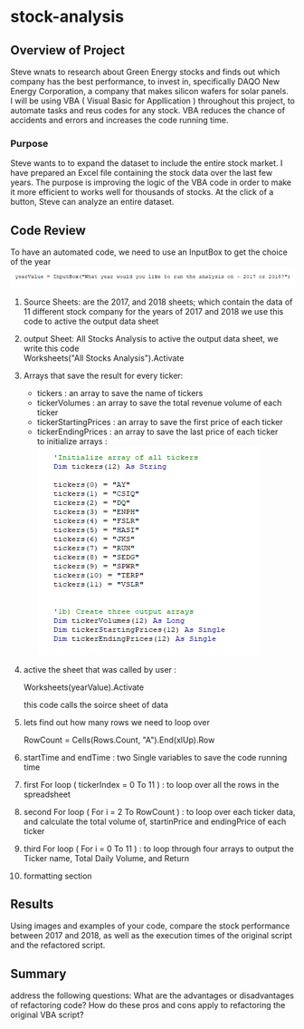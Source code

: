 # stock-analysis

## Overview of Project
Steve wnats to research about Green Energy stocks and finds out which company has the best performance, to invest in, specifically DAQO New Energy Corporation, a company that makes silicon wafers for solar panels.<br/>
I will be using VBA ( Visual Basic for Appllication ) throughout this project, to automate tasks and reus codes for any stock. VBA reduces the chance of accidents and errors and increases the code running time.<br/>

### Purpose
Steve wants to to expand the dataset to include the entire stock market. I have prepared an Excel file containing the stock data over the last few years. The purpose is improving the logic of the VBA code in order to make it more efficient to works well for thousands of stocks. At the click of a button, Steve can analyze an entire dataset.<br/>


## Code Review
To have an automated code, we need to use an InputBox to get the choice of the year <br/>
![inputBox.png](/resources/inputBox.png)

1. Source Sheets:  are the 2017, and 2018  sheets; which contain the data of 11 different stock company for the years of 2017 and 2018
    we use this code to active the output data sheet <br/>
2. output Sheet: All Stocks Analysis
    to active the output data sheet, we write this code <br/>
    Worksheets("All Stocks Analysis").Activate <br/>
    
    
3. Arrays that save the result for every ticker: 
   - tickers : an array to save the name of tickers
   - tickerVolumes : an array to save the total revenue volume of each ticker
   - tickerStartingPrices : an array to save the first price of each ticker
   - tickerEndingPrices : an array to save the last price of each ticker<br/>
    to initialize arrays : <br/>
    ![arrays.png](/resources/arrays.png) <br/>

4. active the sheet that was called by user : 
    
    Worksheets(yearValue).Activate <br/>
    
    this code calls the soirce sheet of data
    
5. lets find out how many rows we need to loop over
    
    RowCount = Cells(Rows.Count, "A").End(xlUp).Row

6. startTime and  endTime : two Single variables to save the code running time
7. first For loop ( tickerIndex = 0 To 11 )  : to loop over all the rows in the spreadsheet
8. second For loop ( For i = 2 To RowCount ) : to loop over each ticker data, and calculate the total volume of, startinPrice and endingPrice of each ticker
9. third For loop ( For i = 0 To 11 ) : to loop through four arrays to output the Ticker name, Total Daily Volume, and Return
10. formatting section 


## Results
Using images and examples of your code, compare the stock performance between 2017 and 2018, as well as the execution times of the original script and the refactored script.

## Summary
address the following questions:
  What are the advantages or disadvantages of refactoring code?
  How do these pros and cons apply to refactoring the original VBA script?
